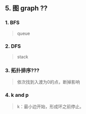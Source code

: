 ## 5. 图 graph ??
>
### 1. BFS
> queue 
### 2. DFS
> stack
### 3. 拓扑排序???
> 依次找到入渡为0的点，断掉影响
>
### 4. k and p 
> k：最小边开始，形成环之前停止。